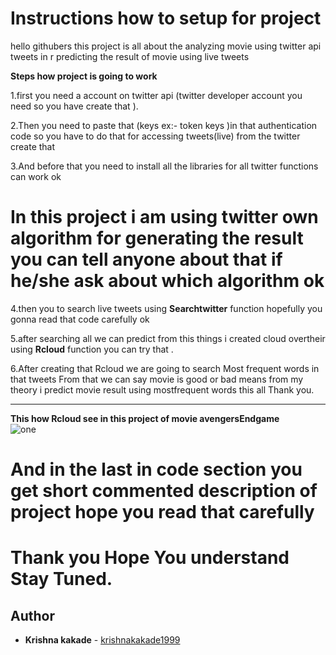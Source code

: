 # Instructions how to setup for project

hello githubers this project is all about the analyzing movie using twitter api tweets in r predicting the result of movie using live tweets


<b> Steps how project is going to work</b>

1.first you need a account on twitter api (twitter developer account you need so you have create that ).

2.Then you need to paste that (keys ex:- token keys )in that authentication code so you have to do that for accessing tweets(live) from the twitter create that 

3.And before that you need to install all the libraries for all twitter functions can work ok  

# In this project i am using twitter own algorithm for generating the result you can tell anyone about that if he/she ask about which algorithm ok

4.then you to search live tweets using <b>Searchtwitter</b> function hopefully you gonna read that code carefully ok

5.after searching all we can predict from this things i created cloud overtheir using <b>Rcloud</b> function you can try that .

6.After creating that Rcloud we are going to search Most frequent words in that tweets From that we can say movie is good or bad means from my theory i predict movie result using mostfrequent words this all Thank you.
<hr>

<b>This how Rcloud see in this project of movie avengersEndgame </b>
</br>
<img src="https://github.com/krishnakakade1999/Movie-review-analysis-using-twitter-api-in-r-programming/blob/master/avgcloud/Avengersrplot.png" alt="one">

# And in the last in code section you get short commented description of project hope you read that carefully 

# Thank you Hope You understand Stay Tuned.

## Author

* **Krishna kakade**  - [krishnakakade1999](https://github.com/krishnakakade1999)

